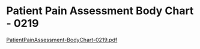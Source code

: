 # Patient Pain Assessment Body Chart - 0219

[PatientPainAssessment-BodyChart-0219.pdf](Patient%20Pain%20Assessment%20Body%20Chart%20-%200219%2016392505aaa64d6098f661234c04ed0b/PatientPainAssessment-BodyChart-0219.pdf)